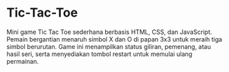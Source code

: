 # Tic-Tac-Toe
Mini game Tic Tac Toe sederhana berbasis HTML, CSS, dan JavaScript. Pemain bergantian menaruh simbol X dan O di papan 3x3 untuk meraih tiga simbol berurutan. Game ini menampilkan status giliran, pemenang, atau hasil seri, serta menyediakan tombol restart untuk memulai ulang permainan.
